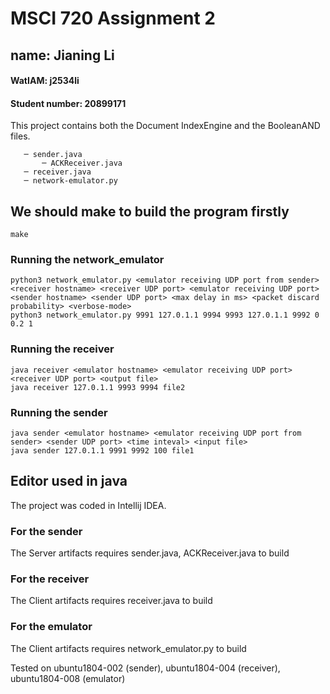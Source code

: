 # MSCI 720 Assignment 2
## name: Jianing Li
#### WatIAM: j2534li
#### Student number: 20899171
This project contains both the Document IndexEngine and the BooleanAND files.
 ```
    ─ sender.java
        ─ ACKReceiver.java
    ─ receiver.java   
    ─ network-emulator.py      
 ```
 ## We should make to build the program firstly
 ```
 make
 ```
 ### Running the network_emulator
```
python3 network_emulator.py <emulator receiving UDP port from sender> <receiver hostname> <receiver UDP port> <emulator receiving UDP port> <sender hostname> <sender UDP port> <max delay in ms> <packet discard probability> <verbose-mode>
python3 network_emulator.py 9991 127.0.1.1 9994 9993 127.0.1.1 9992 0 0.2 1
```
### Running the receiver
```
java receiver <emulator hostname> <emulator receiving UDP port> <receiver UDP port> <output file>
java receiver 127.0.1.1 9993 9994 file2
 ```
### Running the sender
```
java sender <emulator hostname> <emulator receiving UDP port from sender> <sender UDP port> <time inteval> <input file>
java sender 127.0.1.1 9991 9992 100 file1
 ```
## Editor used in java
The project was coded in Intellij IDEA.
### For the sender
The Server artifacts requires sender.java, ACKReceiver.java to build
### For the receiver
The Client artifacts requires receiver.java to build
### For the emulator
The Client artifacts requires network_emulator.py to build

Tested on ubuntu1804-002 (sender), ubuntu1804-004 (receiver), ubuntu1804-008 (emulator)